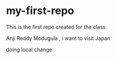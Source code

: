 # my-first-repo
This is the first repo created for the class 

Anji Reddy Modugula , i want to visit Japan

doing local change